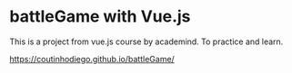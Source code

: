 # battleGame with Vue.js

This is a project from vue.js course by academind.
To practice and learn.

https://coutinhodiego.github.io/battleGame/
